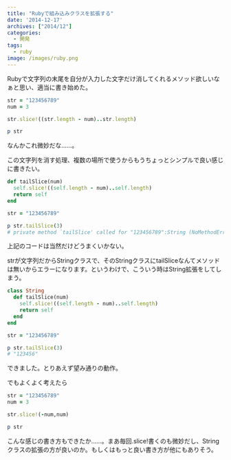 ```yaml
---
title: "Rubyで組み込みクラスを拡張する"
date: '2014-12-17'
archives: ["2014/12"]
categories:
  - 開発
tags:
  - ruby
image: /images/ruby.png
---
```

Rubyで文字列の末尾を自分が入力した文字だけ消してくれるメソッド欲しいなぁと思い、適当に書き始めた。

<!--more-->

```ruby
str = "123456789"
num = 3

str.slice!((str.length - num)..str.length)

p str
```

なんかこれ微妙だな……。

この文字列を消す処理、複数の場所で使うからもうちょっとシンプルで良い感じに書きたい。

```ruby
def tailSlice(num)
  self.slice!((self.length - num)..self.length)
  return self
end

str = "123456789"

p str.tailSlice(3)
# private method `tailSlice' called for "123456789":String (NoMethodError)
```

上記のコードは当然だけどうまくいかない。

strが文字列だからStringクラスで、そのStringクラスにtailSliceなんてメソッドは無いからエラーになります。というわけで、こういう時はString拡張をしてしまう。

```ruby
class String
  def tailSlice(num)
    self.slice!((self.length - num)..self.length)
    return self
  end
end

str = "123456789"

p str.tailSlice(3)
# "123456"
```

できました。とりあえず望み通りの動作。

でもよくよく考えたら

```ruby
str = "123456789"
num = 3

str.slice!(-num,num)

p str
```

こんな感じの書き方もできたか……。まあ毎回.slice!書くのも微妙だし、Stringクラスの拡張の方が良いのか。もしくはもっと良い書き方が他にもありそう。
